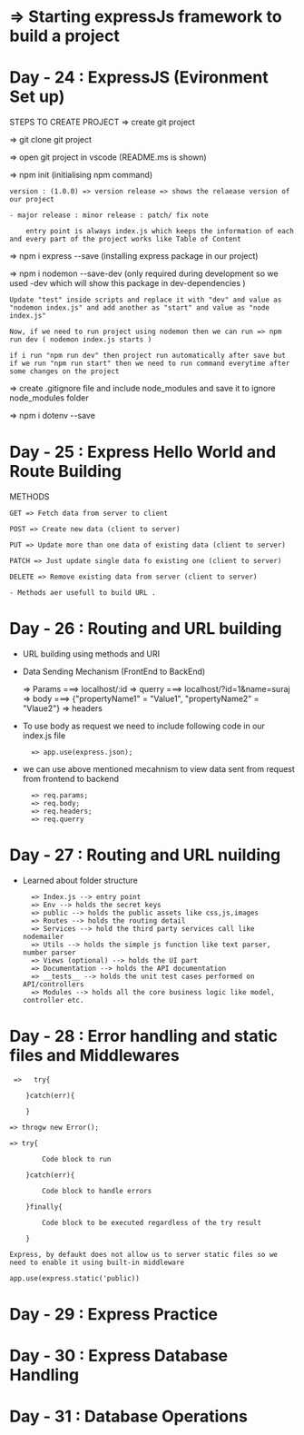 # => Starting expressJs framework to build a project

# Day - 24 : ExpressJS (Evironment Set up)

STEPS TO CREATE PROJECT
=> create git project

=> git clone git project

=> open git project in vscode (README.ms is shown)

=> npm init (initialising npm command)

    version : (1.0.0) => version release => shows the relaease version of our project

    - major release : minor release : patch/ fix note

        entry point is always index.js which keeps the information of each and every part of the project works like Table of Content

=> npm i express --save (installing express package in our project)

=> npm i nodemon --save-dev (only required during development so we used -dev which will show this package in dev-dependencies )

    Update "test" inside scripts and replace it with "dev" and value as "nodemon index.js" and add another as "start" and value as "node index.js"

    Now, if we need to run project using nodemon then we can run => npm run dev ( nodemon index.js starts )

    if i run "npm run dev" then project run automatically after save but if we run "npm run start" then we need to run command everytime after some changes on the project

=> create .gitignore file and include node_modules and save it to ignore node_modules folder

=> npm i dotenv --save

# Day - 25 : Express Hello World and Route Building

METHODS

    GET => Fetch data from server to client

    POST => Create new data (client to server)

    PUT => Update more than one data of existing data (client to server)

    PATCH => Just update single data fo existing one (client to server)

    DELETE => Remove existing data from server (client to server)

    - Methods aer usefull to build URL .

# Day - 26 : Routing and URL building

- URL building using methods and URI

- Data Sending Mechanism (FrontEnd to BackEnd)

  => Params ===> localhost/:id
  => querry ===> localhost/?id=1&name=suraj
  => body ===> {"propertyName1" = "Value1", "propertyName2" = "Vlaue2"}
  => headers

- To use body as request we need to include following code in our index.js file

        => app.use(express.json);

- we can use above mentioned mecahnism to view data sent from request from frontend to backend

        => req.params;
        => req.body;
        => req.headers;
        => req.querry

# Day - 27 : Routing and URL nuilding

- Learned about folder structure

        => Index.js --> entry point
        => Env --> holds the secret keys
        => public --> holds the public assets like css,js,images
        => Routes --> holds the routing detail
        => Services --> hold the third party services call like nodemailer
        => Utils --> holds the simple js function like text parser, number parser
        => Views (optional) --> holds the UI part
        => Documentation --> holds the API documentation
        => __tests__ --> holds the unit test cases performed on API/controllers
        => Modules --> holds all the core business logic like model, controller etc.

# Day - 28 : Error handling and static files and Middlewares

     =>   try{

        }catch(err){

        }

    => throgw new Error();

    => try{

            Code block to run

        }catch(err){

            Code block to handle errors

        }finally{

            Code block to be executed regardless of the try result

        }

    Express, by defaukt does not allow us to server static files so we need to enable it using built-in middleware

    app.use(express.static('public))

# Day - 29 : Express Practice

# Day - 30 : Express Database Handling

# Day - 31 : Database Operations

